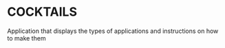 # COCKTAILS
Application that displays the types of applications and instructions on how to make them
